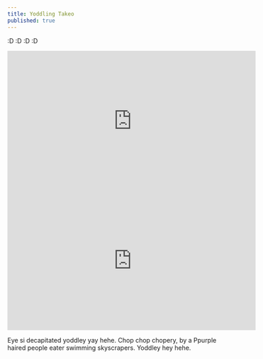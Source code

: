 ```yaml
---
title: Yoddling Takeo
published: true
---
```

:D :D :D :D

<iframe width="560" height="315" src="https://www.youtube.com/embed/Ppm5_AGtbTo" title="YouTube video player" frameborder="0" allow="accelerometer; autoplay; clipboard-write; encrypted-media; gyroscope; picture-in-picture" allowfullscreen></iframe>

<iframe width="560" height="315" src="https://www.youtube.com/embed/49uYID_s7nY" title="YouTube video player" frameborder="0" allow="accelerometer; autoplay; clipboard-write; encrypted-media; gyroscope; picture-in-picture" allowfullscreen></iframe>

Eye si decapitated yoddley yay hehe. Chop chop chopery, by a Ppurple haired people eater swimming skyscrapers. Yoddley hey hehe.

